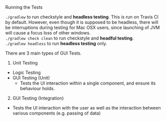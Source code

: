 Running the Tests

`./gradlew` to run checkstyle and **headless testing**. This is run on Travis CI by default. However, even though it is supposed to be headless, there will be interruptions during testing for Mac OSX users, since launching of JVM will cause a focus loss of other windows.  
`./gradlew check clean` to run checkstyle and **headful testing**.  
`./gradlew headless` to run **headless testing** only.  

There are 3 main types of GUI Tests.

1. Unit Testing
  - Logic Testing
  - GUI Testing (Unit)
    - Tests the UI interaction within a single component, and ensure its behaviour holds.

2. GUI Testing (Integration)
  - Tests the UI interaction with the user as well as the interaction between various components (e.g. passing of data)
